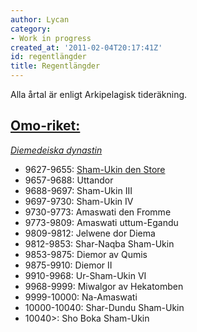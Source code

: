 ```yaml
---
author: Lycan
category:
- Work in progress
created_at: '2011-02-04T20:17:41Z'
id: regentlängder
title: Regentlängder
---
```

Alla årtal är enligt Arkipelagisk tideräkning.

## [Omo-riket:]

*[Diemedeiska dynastin]*

-   9627-9655: [Sham-Ukin den Store]
-   9657-9688: Uttandor
-   9688-9697: Sham-Ukin III
-   9697-9730: Sham-Ukin IV
-   9730-9773: Amaswati den Fromme
-   9773-9809: Amaswati uttum-Egandu
-   9809-9812: Jelwene dor Diema
-   9812-9853: Shar-Naqba Sham-Ukin
-   9853-9875: Diemor av Qumis
-   9875-9910: Diemor II
-   9910-9968: Ur-Sham-Ukin VI
-   9968-9999: Miwalgor av Hekatomben
-   9999-10000: Na-Amaswati
-   10000-10040: Shar-Dundu Sham-Ukin
-   10040&gt;: Sho Boka Sham-Ukin

  [Omo-riket:]: Sho_Boka_Sham-Ukins_välde
  [Diemedeiska dynastin]: Diemedeiska_dynastin
  [Sham-Ukin den Store]: Sham-Ukin_den_Store